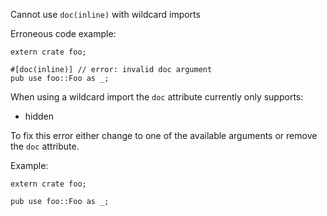Cannot use `doc(inline)` with wildcard imports

Erroneous code example:

```compile_fail,E0780
extern crate foo;

#[doc(inline)] // error: invalid doc argument
pub use foo::Foo as _;
```

When using a wildcard import the `doc` attribute currently only supports:

 * hidden

To fix this error either change to one of the available arguments or remove the
`doc` attribute. 

Example:

```
extern crate foo;

pub use foo::Foo as _;
```
